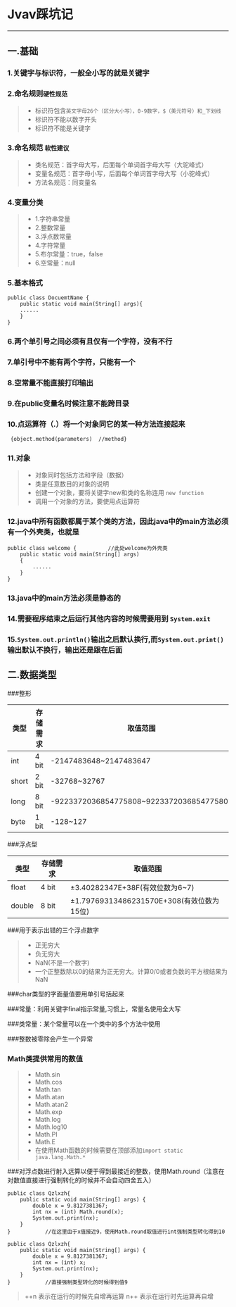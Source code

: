 ﻿# Jvav踩坑记

---

## 一.基础

### 1.关键字与标识符，一般全小写的就是关键字

### 2.命名规则`硬性规范`
> * 标识符包含`英文字母26个（区分大小写），0-9数字，$（美元符号）和_下划线`
> * 标识符不能以数字开头
> * 标识符不能是关键字

### 3.命名规范 `软性建议`
> * 类名规范：首字母大写，后面每个单词首字母大写（大驼峰式）
> * 变量名规范：首字母小写，后面每个单词首字母大写（小驼峰式）
> * 方法名规范：同变量名

### 4.变量分类
> * 1.字符串常量
> * 2.整数常量
> * 3.浮点数常量
> * 4.字符常量
> * 5.布尔常量：true，false
> * 6.空常量：null

### 5.基本格式
```
public class DocuemtName {
    public static void main(String[] args){
    ......    
    }
}
```

### 6.两个单引号之间必须有且仅有一个字符，没有不行
### 7.单引号中不能有两个字符，只能有一个
### 8.空常量不能直接打印输出

### 9.在public变量名时候注意不能跨目录

### 10.点运算符（.）将一个对象同它的某一种方法连接起来  
``` {object.method(parameters)  //method}```

### 11.对象
> * 对象同时包括方法和字段（数据）
> * 类是任意数目的对象的说明
> * 创建一个对象，要将关键字new和类的名称连用 `new function`
> * 调用一个对象的方法，要使用点运算符

### 12.java中所有函数都属于某个类的方法，因此java中的main方法必须有一个外壳类，也就是
```
public class welcome {          //此处welcome为外壳类
    public static void main(String[] args)
    {
        ......
    }
}
```

### 13.java中的main方法必须是静态的

### 14.需要程序结束之后运行其他内容的时候需要用到 ```System.exit```

### 15.```System.out.println()```输出之后默认换行,而```System.out.print()```输出默认不换行，输出还是跟在后面

## 二.数据类型

###整形

| 类型 | 存储需求|取值范围                                |
|------|---------|----------------------------------------|
|int   | 4 bit   |-2147483648~2147483647                  |
|short | 2 bit   |-32768~32767                            |
|long  | 8 bit   |-9223372036854775808~9223372036854775807|
|byte  | 1 bit   |-128~127                                |

###浮点型

| 类型 | 存储需求| 取值范围                                 |
|------|---------|------------------------------------------|
|float |4 bit    | ±3.40282347E+38F(有效位数为6~7)          |
|double|8 bit    | ±1.79769313486231570E+308(有效位数为15位)|


###用于表示出错的三个浮点数字
> * 正无穷大
> * 负无穷大
> * NaN(不是一个数字)
> * 一个正整数除以0的结果为正无穷大。计算0/0或者负数的平方根结果为NaN

###char类型的字面量值要用单引号括起来

###常量：利用关键字final指示常量,习惯上，常量名使用全大写

###类常量：某个常量可以在一个类中的多个方法中使用

###整数被零除会产生一个异常

### Math类提供常用的数值
> * Math.sin
> * Math.cos
> * Math.tan
> * Math.atan
> * Math.atan2
> * Math.exp
> * Math.log
> * Math.log10
> * Math.PI
> * Math.E
> * 在使用Math函数的时候需要在顶部添加```import static java.lang.Math.*```

###对浮点数进行射入远算以便于得到最接近的整数，使用Math.round（注意在对数值直接进行强制转化的时候并不会自动四舍五入）
```
public class Qzlxzh{
    public static void main(String[] args) {
        double x = 9.8127381367;
        int nx = (int) Math.round(x);
        System.out.print(nx);
    }
}           //在这里由于x值接近9，使用Math.round取值进行int强制类型转化得到10
```

```
public class Qzlxzh{
    public static void main(String[] args) {
        double x = 9.8127381367;
        int nx = (int) x;
        System.out.print(nx);
    }
}           //直接强制类型转化的时候得到值9
```

> ++n 表示在运行的时候先自增再运算
> n++ 表示在运行时先运算再自增
